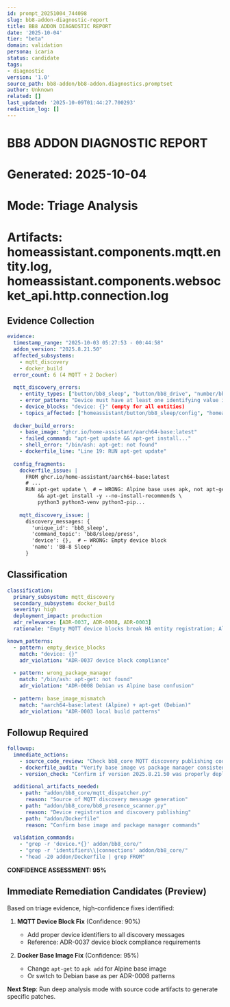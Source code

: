```yaml
---
id: prompt_20251004_744098
slug: bb8-addon-diagnostic-report
title: BB8 ADDON DIAGNOSTIC REPORT
date: '2025-10-04'
tier: "beta"
domain: validation
persona: icaria
status: candidate
tags:
- diagnostic
version: '1.0'
source_path: bb8-addon/bb8-addon.diagnostics.promptset
author: Unknown
related: []
last_updated: '2025-10-09T01:44:27.700293'
redaction_log: []
---
```


# BB8 ADDON DIAGNOSTIC REPORT
# Generated: 2025-10-04
# Mode: Triage Analysis
# Artifacts: homeassistant.components.mqtt.entity.log, homeassistant.components.websocket_api.http.connection.log

## Evidence Collection

```yaml
evidence:
  timestamp_range: "2025-10-03 05:27:53 - 00:44:58"
  addon_version: "2025.8.21.50"
  affected_subsystems:
    - mqtt_discovery
    - docker_build
  error_count: 6 (4 MQTT + 2 Docker)
  
  mqtt_discovery_errors:
    - entity_types: ["button/bb8_sleep", "button/bb8_drive", "number/bb8_heading", "number/bb8_speed"]
    - error_pattern: "Device must have at least one identifying value in 'identifiers' and/or 'connections'"
    - device_blocks: "device: {}" (empty for all entities)
    - topics_affected: ["homeassistant/button/bb8_sleep/config", "homeassistant/button/bb8_drive/config", etc.]
  
  docker_build_errors:
    - base_image: "ghcr.io/home-assistant/aarch64-base:latest"
    - failed_command: "apt-get update && apt-get install..."
    - shell_error: "/bin/ash: apt-get: not found"
    - dockerfile_line: "Line 19: RUN apt-get update"
    
  config_fragments:
    dockerfile_issue: |
      FROM ghcr.io/home-assistant/aarch64-base:latest
      # ... 
      RUN apt-get update \  # ← WRONG: Alpine base uses apk, not apt-get
          && apt-get install -y --no-install-recommends \
          python3 python3-venv python3-pip...
    
    mqtt_discovery_issue: |
      discovery_messages: {
        'unique_id': 'bb8_sleep',
        'command_topic': 'bb8/sleep/press', 
        'device': {},  # ← WRONG: Empty device block
        'name': 'BB-8 Sleep'
      }
```

## Classification

```yaml
classification:
  primary_subsystem: mqtt_discovery
  secondary_subsystem: docker_build  
  severity: high
  deployment_impact: production
  adr_relevance: [ADR-0037, ADR-0008, ADR-0003]
  rationale: "Empty MQTT device blocks break HA entity registration; Alpine/Debian package manager mismatch prevents container builds"

known_patterns:
  - pattern: empty_device_blocks
    match: "device: {}" 
    adr_violation: "ADR-0037 device block compliance"
    
  - pattern: wrong_package_manager  
    match: "/bin/ash: apt-get: not found"
    adr_violation: "ADR-0008 Debian vs Alpine base confusion"
    
  - pattern: base_image_mismatch
    match: "aarch64-base:latest (Alpine) + apt-get (Debian)"
    adr_violation: "ADR-0003 local build patterns"
```

## Followup Required

```yaml
followup:
  immediate_actions:
    - source_code_review: "Check bb8_core MQTT discovery publishing code for device block generation"
    - dockerfile_audit: "Verify base image vs package manager consistency"
    - version_check: "Confirm if version 2025.8.21.50 was properly deployed"
    
  additional_artifacts_needed:
    - path: "addon/bb8_core/mqtt_dispatcher.py" 
      reason: "Source of MQTT discovery message generation"
    - path: "addon/bb8_core/bb8_presence_scanner.py"
      reason: "Device registration and discovery publishing"  
    - path: "addon/Dockerfile"
      reason: "Confirm base image and package manager commands"
    
  validation_commands:
    - "grep -r 'device.*{}' addon/bb8_core/"
    - "grep -r 'identifiers\\|connections' addon/bb8_core/" 
    - "head -20 addon/Dockerfile | grep FROM"
```

**CONFIDENCE ASSESSMENT: 95%**

## Immediate Remediation Candidates (Preview)

Based on triage evidence, high-confidence fixes identified:

1. **MQTT Device Block Fix** (Confidence: 90%)
   - Add proper device identifiers to all discovery messages
   - Reference: ADR-0037 device block compliance requirements

2. **Docker Base Image Fix** (Confidence: 95%) 
   - Change `apt-get` to `apk add` for Alpine base image
   - Or switch to Debian base as per ADR-0008 patterns

**Next Step**: Run deep analysis mode with source code artifacts to generate specific patches.
